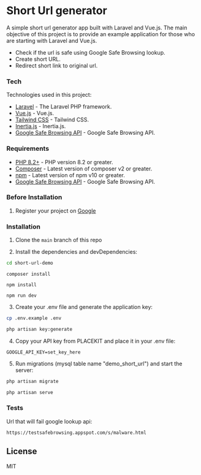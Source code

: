 # Short Url generator


A simple short url generator app built with Laravel and Vue.js. The main objective of this project is to provide an example application for those who are starting with Laravel and Vue.js.

  - Check if the url is safe using Google Safe Browsing lookup.
  - Create short URL.
  - Redirect short link to original url.

### Tech

Technologies used in this project:

* [Laravel](https://github.com/laravel/laravel) - The Laravel PHP framework.
* [Vue.js](https://github.com/vuejs) - Vue.js.
* [Tailwind CSS](https://tailwindcss.com/) - Tailwind CSS.
* [Inertia.js](hhttps://github.com/inertiajs) - Inertia.js.
* [Google Safe Browsing API](https://developers.google.com/safe-browsing/v4) - Google Safe Browsing API.


### Requirements

* [PHP 8.2+](https://www.php.net/) - PHP version 8.2 or greater.
* [Composer](https://getcomposer.org/download/) - Latest version of composer v2 or greater.
* [npm](https://www.npmjs.com/) - Latest version of npm v10 or greater.
* [Google Safe Browsing API](https://developers.google.com/safe-browsing/v4/lookup-api) - Google Safe Browsing API.

### Before Installation

1. Register your project on [Google](https://developers.google.com/safe-browsing/v4/get-started)

### Installation

1. Clone the `main` branch of this repo

2. Install the dependencies and devDependencies:

```sh
cd short-url-demo
```
```
composer install
```
```
npm install
```
```
npm run dev
```

3. Create your .env file and generate the application key:

```sh
cp .env.example .env
```
```sh
php artisan key:generate
```

4. Copy your API key from PLACEKIT and place it in your .env file:

```
GOOGLE_API_KEY=set_key_here
```

5. Run migrations (mysql table name "demo_short_url") and start the server:

```sh
php artisan migrate
```
```sh
php artisan serve
```

### Tests

Url that will fail google lookup api:

```
https://testsafebrowsing.appspot.com/s/malware.html
```

License
----

MIT
